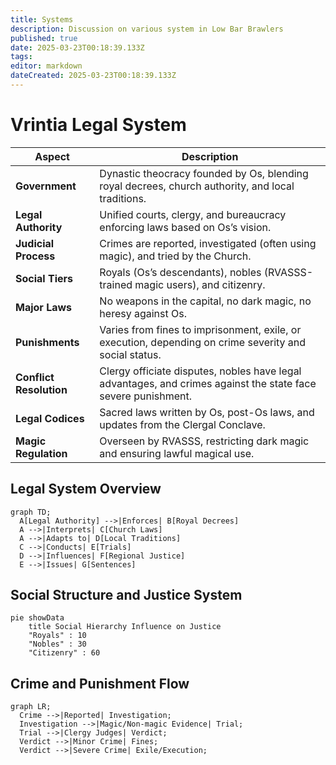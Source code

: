 ```yaml
---
title: Systems
description: Discussion on various system in Low Bar Brawlers
published: true
date: 2025-03-23T00:18:39.133Z
tags: 
editor: markdown
dateCreated: 2025-03-23T00:18:39.133Z
---
```


# Vrintia Legal System

| Aspect              | Description |
|---------------------|-------------|
| **Government**      | Dynastic theocracy founded by Os, blending royal decrees, church authority, and local traditions. |
| **Legal Authority** | Unified courts, clergy, and bureaucracy enforcing laws based on Os’s vision. |
| **Judicial Process** | Crimes are reported, investigated (often using magic), and tried by the Church. |
| **Social Tiers**    | Royals (Os’s descendants), nobles (RVASSS-trained magic users), and citizenry. |
| **Major Laws**      | No weapons in the capital, no dark magic, no heresy against Os. |
| **Punishments**     | Varies from fines to imprisonment, exile, or execution, depending on crime severity and social status. |
| **Conflict Resolution** | Clergy officiate disputes, nobles have legal advantages, and crimes against the state face severe punishment. |
| **Legal Codices**   | Sacred laws written by Os, post-Os laws, and updates from the Clergal Conclave. |
| **Magic Regulation** | Overseen by RVASSS, restricting dark magic and ensuring lawful magical use. |

## Legal System Overview

```mermaid
graph TD;
  A[Legal Authority] -->|Enforces| B[Royal Decrees]
  A -->|Interprets| C[Church Laws]
  A -->|Adapts to| D[Local Traditions]
  C -->|Conducts| E[Trials]
  D -->|Influences| F[Regional Justice]
  E -->|Issues| G[Sentences]
```

## Social Structure and Justice System

```mermaid
pie showData
    title Social Hierarchy Influence on Justice
    "Royals" : 10
    "Nobles" : 30
    "Citizenry" : 60
```

## Crime and Punishment Flow

```mermaid
graph LR;
  Crime -->|Reported| Investigation;
  Investigation -->|Magic/Non-magic Evidence| Trial;
  Trial -->|Clergy Judges| Verdict;
  Verdict -->|Minor Crime| Fines;
  Verdict -->|Severe Crime| Exile/Execution;
```

